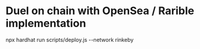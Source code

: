 # Duel on chain with OpenSea / Rarible implementation
npx hardhat run scripts/deploy.js --network rinkeby